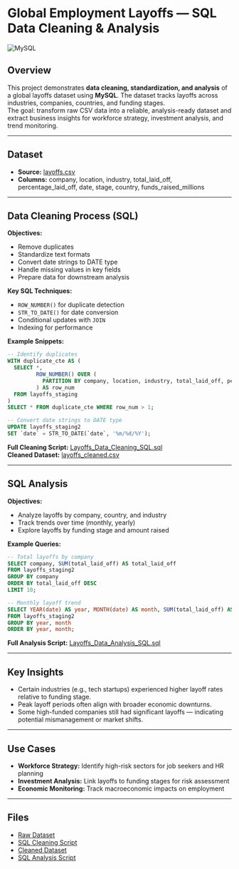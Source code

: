 # **Global Employment Layoffs — SQL Data Cleaning & Analysis**  
![MySQL](https://img.shields.io/badge/mysql-%2300f.svg?style=for-the-badge&logo=mysql&logoColor=white)

## **Overview**  
This project demonstrates **data cleaning, standardization, and analysis** of a global layoffs dataset using **MySQL**. The dataset tracks layoffs across industries, companies, countries, and funding stages.  
The goal: transform raw CSV data into a reliable, analysis-ready dataset and extract business insights for workforce strategy, investment analysis, and trend monitoring.

---

## **Dataset**
- **Source:** [layoffs.csv](https://github.com/kChe626/Layoffs_Data_Cleaning/blob/main/layoffs.csv)  
- **Columns:** company, location, industry, total_laid_off, percentage_laid_off, date, stage, country, funds_raised_millions

---

## **Data Cleaning Process (SQL)**
**Objectives:**
- Remove duplicates
- Standardize text formats
- Convert date strings to DATE type
- Handle missing values in key fields
- Prepare data for downstream analysis  

**Key SQL Techniques:**
- `ROW_NUMBER()` for duplicate detection  
- `STR_TO_DATE()` for date conversion  
- Conditional updates with `JOIN`  
- Indexing for performance

**Example Snippets:**  
```sql
-- Identify duplicates
WITH duplicate_cte AS (
  SELECT *,
         ROW_NUMBER() OVER (
           PARTITION BY company, location, industry, total_laid_off, percentage_laid_off, `date`, stage, country, funds_raised_millions
         ) AS row_num
  FROM layoffs_staging
)
SELECT * FROM duplicate_cte WHERE row_num > 1;

-- Convert date strings to DATE type
UPDATE layoffs_staging2 
SET `date` = STR_TO_DATE(`date`, '%m/%d/%Y');
```  

 **Full Cleaning Script:** [Layoffs_Data_Cleaning_SQL.sql](https://github.com/kChe626/Layoffs_Data_Cleaning/blob/main/Layoffs_Data_Cleaning_SQL.sql)  
 **Cleaned Dataset:** [layoffs_cleaned.csv](https://github.com/kChe626/Layoffs_Data_Cleaning/blob/main/layoffs_cleaned.csv)

---

## **SQL Analysis**
**Objectives:**
- Analyze layoffs by company, country, and industry
- Track trends over time (monthly, yearly)
- Explore layoffs by funding stage and amount raised

**Example Queries:**
```sql
-- Total layoffs by company
SELECT company, SUM(total_laid_off) AS total_laid_off
FROM layoffs_staging2
GROUP BY company
ORDER BY total_laid_off DESC
LIMIT 10;

-- Monthly layoff trend
SELECT YEAR(date) AS year, MONTH(date) AS month, SUM(total_laid_off) AS total_laid_off
FROM layoffs_staging2
GROUP BY year, month
ORDER BY year, month;
```

 **Full Analysis Script:** [Layoffs_Data_Analysis_SQL.sql](https://github.com/kChe626/Layoffs_Data_Cleaning/blob/main/Layoffs_Data_Analysis_SQL.sql)

---

## **Key Insights**
- Certain industries (e.g., tech startups) experienced higher layoff rates relative to funding stage.
- Peak layoff periods often align with broader economic downturns.
- Some high-funded companies still had significant layoffs — indicating potential mismanagement or market shifts.

---

## **Use Cases**
- **Workforce Strategy:** Identify high-risk sectors for job seekers and HR planning  
- **Investment Analysis:** Link layoffs to funding stages for risk assessment  
- **Economic Monitoring:** Track macroeconomic impacts on employment  

---

## **Files**
- [Raw Dataset](https://github.com/kChe626/Layoffs_Data_Cleaning/blob/main/layoffs.csv)  
- [SQL Cleaning Script](https://github.com/kChe626/Layoffs_Data_Cleaning/blob/main/Layoffs_Data_Cleaning_SQL.sql)
- [Cleaned Dataset](https://github.com/kChe626/Layoffs_Data_Cleaning/blob/main/layoffs_cleaned.csv)
- [SQL Analysis Script](https://github.com/kChe626/Layoffs_Data_Cleaning/blob/main/Layoffs_Data_Analysis_SQL.sql)  
